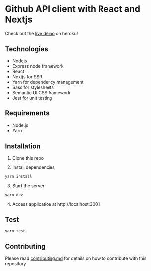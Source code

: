 # Github API client with React and Nextjs

Check out the [live demo][heroku link] on heroku!

## Technologies
- Nodejs
- Express node framework
- React
- Nextjs for SSR
- Yarn for dependency management
- Sass for stylesheets
- Semantic UI CSS framework
- Jest for unit testing

## Requirements
- Node.js
- Yarn

## Installation
1) Clone this repo

2) Install dependencies
```
yarn install
```
3) Start the server
```
yarn dev
```
4) Access application at http://localhost:3001

## Test
```
yarn test
```

## Contributing

Please read [contributing.md][contributing] for details on how to contribute with this repository


[heroku link]: https://github-api-react-client.herokuapp.com/
[contributing]: https://github.com/lucas-barros/github-api-react-client/blob/master/contributing.md
